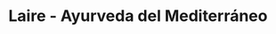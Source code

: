 ---
title: "Laire - Ayurveda del Mediterráneo"
url: /sant-josep-de-sa-talaia/laire-ayurveda-del-mediterraneo/
shop: Supermarkt
---